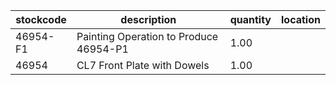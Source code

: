|stockcode|description|quantity|location|
|---------|-----------|--------|--------|
|46954-F1|Painting Operation to Produce 46954-P1|1.00||
|46954|CL7 Front Plate with Dowels|1.00||
